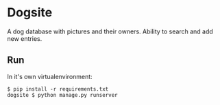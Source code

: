 # Dogsite

A dog database with pictures and their owners.  Ability to search and add new entries.


## Run
In it's own virtualenvironment:

```
$ pip install -r requirements.txt
dogsite $ python manage.py runserver
```
